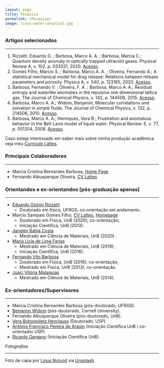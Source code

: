 ```yaml
---
layout: page
title: Pesquisa
permalink: /Pesquisa/
image: linus-water-unsplash.jpg
---
```


### Artigos selecionados

***

1. Rizzatti, Eduardo O. ; Barbosa, Marco A. A. ; Barbosa, Marcia  C.; Quantum density anomaly in optically trapped ultracold gases. Physical Review A, v. 102, p. 033331, 2020. [Acesso](http://dx.doi.org/10.1103/PhysRevA.102.033331).
2. Gomes Filho, Marcio S. ; Barbosa, Marco A. A. ; Oliveira, Fernando A.; A statistical mechanical model for drug release: Relations between release parameters and porosity. Physica A, v. 540, p. 123165, 2020.  [Acesso](http://dx.doi.org/10.1016/j.physa.2019.123165).
2. Barbosa, Fernando V. ; Oliveira, F. A. ; Barbosa, Marco A. A.; Residual entropy and waterlike anomalies in the repulsive one dimensional lattice gas. The Journal of Chemical Physics, v. 142, p. 144506, 2015.  [Acesso](http://dx.doi.org/10.1063/1.4916905).
3. Barbosa, Marco A. A.; Widom, Benjamin; Molecular correlations and solvation in simple fluids. The Journal of Chemical Physics, v. 132, p. 214506, 2010.  [Acesso](http://dx.doi.org/10.1063/1.3431531).
4. Barbosa, Marco A. A.; Henriques, Vera B.; Frustration and anomalous behavior in the Bell-Lavis model of liquid water. Physical Review. E, v. 77, p. 051204, 2008.  [Acesso](http://dx.doi.org/10.1103/PhysRevE.77.051204).


Caso esteja interessado em saber mais sobre minha produção acadêmica veja meu [Curriculo Lattes][cv-lattes].


### Principais Colaboradores
***

- Marcia Cristina Bernardes Barbosa, [Home Page](https://www.if.ufrgs.br/~barbosa/)
- Fernando Albuquerque Oliveira, [CV Lattes](http://buscatextual.cnpq.br/buscatextual/visualizacv.do?id=K4787698E6)

### Orientandos e ex-orientandos (pós-graduação apenas)
***

- [Eduardo Ozório Rizzatti](http://lattes.cnpq.br/9776753274036815)
    - Doutorado em física, UFRGS; co-orientação em andamento.
- Marcio Sampaio Gomes Filho, [CV Lattes](http://lattes.cnpq.br/4247706975206030), [Homepage](https://www.setubal.net.br/)
    - Doutorado em Física, UnB (2020); co-orientação;
    - Iniciação Científica, UnB (2013).
- [Jangley Bahia Costa](http://lattes.cnpq.br/8061758635546185)
    - Mestrado em Ciência de Materiais, UnB (2020).
- [Maria Lícia de Lima Farias](http://lattes.cnpq.br/0241367920268602)
    - Mestrado em Ciência de Materiais, UnB (2019);
    - Iniciação Científica, UnB (2016).
- [Fernando Vito Barbosa](http://lattes.cnpq.br/7430520491940167)
    - Doutorado em Física, UnB (2016); co-orientação;
    - Mestrado em Física, UnB (2013); co-orientação.
- [Juaci Vitória Malaquias](https://www.embrapa.br/equipe/-/empregado/333881/juaci-vitoria-malaquias)
    - Mestrado em Ciência de Materiais, UnB (2014).

### Ex-orientadores/Supervisores
***

- Marcia Cristina Bernardes Barbosa (pós-doutorado, UFRGS).
- [Benjamin Widom](https://chemistry.cornell.edu/benjamin-widom) (pós-doutorado, Cornell University).
- Fernando Albuquerque Oliveira (pós-doutorado, UnB).
- [Vera Bohomoletz Henriques](http://fig.if.usp.br/~vera/) (Doutorado; USP).
- [Antônio Francisco Pereira de Araújo](http://www.lbtc.unb.br/pt/pessoas/17-categoria-pt-br/people/professor/15-antonio-francisco-pereira-de-araujo) (Iniciação Científica UnB / co-orientador USP).
- [Ricardo Gargano](https://www.fis.unb.br/index.php?option=com_myjspace&view=see&pagename=gargano) (Iniciação Científica UnB).

*Fotografias*

***

<span>Foto de capa por <a href="https://unsplash.com/@doto?utm_source=unsplash&amp;utm_medium=referral&amp;utm_content=creditCopyText">Linus Nylund</a> via <a href="https://unsplash.com/s/photos/water?utm_source=unsplash&amp;utm_medium=referral&amp;utm_content=creditCopyText">Unsplash</a></span>.

[cv-lattes]: http://lattes.cnpq.br/5720622055548812